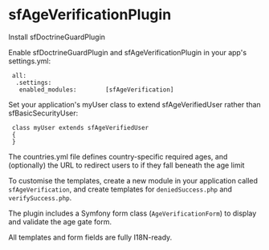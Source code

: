 sfAgeVerificationPlugin
=======================

Install sfDoctrineGuardPlugin

Enable sfDoctrineGuardPlugin and sfAgeVerificationPlugin in your app's settings.yml:

     all:
      .settings:
       enabled_modules:        [sfAgeVerification]

Set your application's myUser class to extend sfAgeVerifiedUser rather than sfBasicSecurityUser:

     class myUser extends sfAgeVerifiedUser
     {
     }

The countries.yml file defines country-specific required ages, and (optionally) the URL to redirect users to if they fall beneath the age limit

To customise the templates, create a new module in your application called `sfAgeVerification`, and create templates for `deniedSuccess.php` and `verifySuccess.php`. 

The plugin includes a Symfony form class (`AgeVerificationForm`) to display and validate the age gate form.

All templates and form fields are fully I18N-ready.
